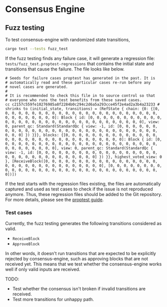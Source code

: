 # Consensus Engine

## Fuzz testing

To test consensus-engine with randomized state transitions,
```bash
cargo test --tests fuzz_test
```

If the fuzz testing finds any failure case, it will generate a regression file: `tests/fuzz_test.proptest-regressions` that contains the initial state and transitions that cause the failure. The file looks like below.
```
# Seeds for failure cases proptest has generated in the past. It is
# automatically read and these particular cases re-run before any
# novel cases are generated.
#
# It is recommended to check this file in to source control so that
# everyone who runs the test benefits from these saved cases.
cc c2157c559fe10276985a8f2284b0c294c2d6a5a293cce45f2e4ad2a3b4a23233 # shrinks to (initial_state, transitions) = (RefState { chain: {0: {[0, 0, 0, 0, 0, 0, 0, 0, 0, 0, 0, 0, 0, 0, 0, 0, 0, 0, 0, 0, 0, 0, 0, 0, 0, 0, 0, 0, 0, 0, 0, 0]: Block { id: [0, 0, 0, 0, 0, 0, 0, 0, 0, 0, 0, 0, 0, 0, 0, 0, 0, 0, 0, 0, 0, 0, 0, 0, 0, 0, 0, 0, 0, 0, 0, 0], view: 0, parent_qc: Standard(StandardQc { view: -1, id: [0, 0, 0, 0, 0, 0, 0, 0, 0, 0, 0, 0, 0, 0, 0, 0, 0, 0, 0, 0, 0, 0, 0, 0, 0, 0, 0, 0, 0, 0, 0, 0] }) }}}, blocks: {[0, 0, 0, 0, 0, 0, 0, 0, 0, 0, 0, 0, 0, 0, 0, 0, 0, 0, 0, 0, 0, 0, 0, 0, 0, 0, 0, 0, 0, 0, 0, 0]: Block { id: [0, 0, 0, 0, 0, 0, 0, 0, 0, 0, 0, 0, 0, 0, 0, 0, 0, 0, 0, 0, 0, 0, 0, 0, 0, 0, 0, 0, 0, 0, 0, 0], view: 0, parent_qc: Standard(StandardQc { view: -1, id: [0, 0, 0, 0, 0, 0, 0, 0, 0, 0, 0, 0, 0, 0, 0, 0, 0, 0, 0, 0, 0, 0, 0, 0, 0, 0, 0, 0, 0, 0, 0, 0] }) }}, highest_voted_view: 0 }, [ReceiveBlock([0, 0, 0, 0, 0, 0, 0, 0, 0, 0, 0, 0, 0, 0, 0, 0, 0, 0, 0, 0, 0, 0, 0, 0, 0, 0, 0, 0, 0, 0, 0, 0], [0, 0, 0, 0, 0, 0, 0, 0, 0, 0, 0, 0, 0, 0, 0, 0, 0, 0, 0, 0, 0, 0, 0, 0, 0, 0, 0, 0, 0, 0, 0, 0])])
```
If the test starts with the regression files existing, the files are automatically captured and used as test cases to check if the issue is not reproduced anymore.
Thus, these regression files should be added to the Git repository.
For more details, please see the [proptest guide](https://proptest-rs.github.io/proptest/proptest/state-machine.html).

### Test cases

Currently, the fuzz testing generates the following transitions considered as valid.
- `ReceiveBlock`
- `ApproveBlock`

In other words, it doesn't run transitions that are expected to be explicitly rejected by consensus-engine, such as approving blocks that are not received yet.
This means that we test whether the consensus-engine works well if only valid inputs are received.

TODO:
- Test whether the consensus isn't broken if invalid transitions are received.
- Test more transitions for unhappy path.

